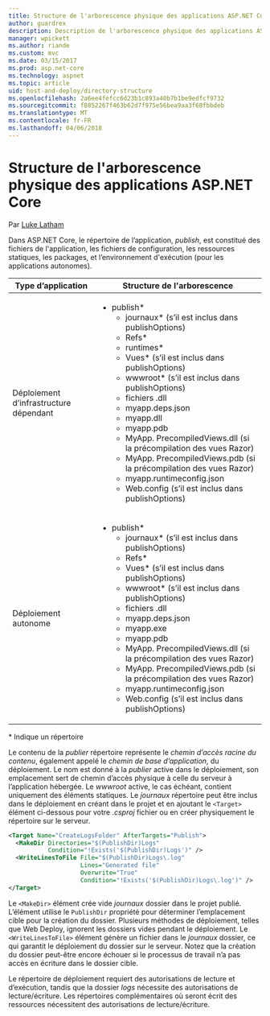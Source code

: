 ```yaml
---
title: Structure de l'arborescence physique des applications ASP.NET Core
author: guardrex
description: Description de l'arborescence physique des applications ASP.NET Core publiées.
manager: wpickett
ms.author: riande
ms.custom: mvc
ms.date: 03/15/2017
ms.prod: asp.net-core
ms.technology: aspnet
ms.topic: article
uid: host-and-deploy/directory-structure
ms.openlocfilehash: 2a6ee4fefcc6d23b1c893a40b7b1be9edfcf9732
ms.sourcegitcommit: f8852267f463b62d7f975e56bea9aa3f68fbbdeb
ms.translationtype: MT
ms.contentlocale: fr-FR
ms.lasthandoff: 04/06/2018
---
```

# <a name="aspnet-core-directory-structure"></a>Structure de l'arborescence physique des applications ASP.NET Core

Par [Luke Latham](https://github.com/guardrex)

Dans ASP.NET Core, le répertoire de l’application, *publish*, est constitué des fichiers de l'application, les fichiers de configuration, les ressources statiques, les packages, et l’environnement d'exécution (pour les applications autonomes).


|            Type d’application            |                                                                                                                                                                                                                                                     Structure de l'arborescence                                                                                                                                                                                                                                                      |
|--------------------------------|------------------------------------------------------------------------------------------------------------------------------------------------------------------------------------------------------------------------------------------------------------------------------------------------------------------------------------------------------------------------------------------------------------------------------------------------------------------------------------------------------------------------------|
| Déploiement d’infrastructure dépendant | <ul><li>publish\*<ul><li>journaux\* (s’il est inclus dans publishOptions)</li><li>Refs\*</li><li>runtimes\*</li><li>Vues\* (s’il est inclus dans publishOptions)</li><li>wwwroot\* (s’il est inclus dans publishOptions)</li><li>fichiers .dll</li><li>myapp.deps.json</li><li>myapp.dll</li><li>myapp.pdb</li><li>MyApp. PrecompiledViews.dll (si la précompilation des vues Razor)</li><li>MyApp. PrecompiledViews.pdb (si la précompilation des vues Razor)</li><li>myapp.runtimeconfig.json</li><li>Web.config (s’il est inclus dans publishOptions)</li></ul></li></ul> |
|   Déploiement autonome    |          <ul><li>publish\*<ul><li>journaux\* (s’il est inclus dans publishOptions)</li><li>Refs\*</li><li>Vues\* (s’il est inclus dans publishOptions)</li><li>wwwroot\* (s’il est inclus dans publishOptions)</li><li>fichiers .dll</li><li>myapp.deps.json</li><li>myapp.exe</li><li>myapp.pdb</li><li>MyApp. PrecompiledViews.dll (si la précompilation des vues Razor)</li><li>MyApp. PrecompiledViews.pdb (si la précompilation des vues Razor)</li><li>myapp.runtimeconfig.json</li><li>Web.config (s’il est inclus dans publishOptions)</li></ul></li></ul>           |

\* Indique un répertoire

Le contenu de la *publier* répertoire représente le *chemin d’accès racine du contenu*, également appelé le *chemin de base d’application*, du déploiement. Le nom est donné à la *publier* active dans le déploiement, son emplacement sert de chemin d’accès physique à celle du serveur à l’application hébergée. Le *wwwroot* active, le cas échéant, contient uniquement des éléments statiques. Le *journaux* répertoire peut être inclus dans le déploiement en créant dans le projet et en ajoutant le `<Target>` élément ci-dessous pour votre *.csproj* fichier ou en créer physiquement le répertoire sur le serveur.

```xml
<Target Name="CreateLogsFolder" AfterTargets="Publish">
  <MakeDir Directories="$(PublishDir)Logs" 
           Condition="!Exists('$(PublishDir)Logs')" />
  <WriteLinesToFile File="$(PublishDir)Logs\.log" 
                    Lines="Generated file" 
                    Overwrite="True" 
                    Condition="!Exists('$(PublishDir)Logs\.log')" />
</Target>
```

Le `<MakeDir>` élément crée vide *journaux* dossier dans le projet publié. L’élément utilise le `PublishDir` propriété pour déterminer l’emplacement cible pour la création du dossier. Plusieurs méthodes de déploiement, telles que Web Deploy, ignorent les dossiers vides pendant le déploiement. Le `<WriteLinesToFile>` élément génère un fichier dans le *journaux* dossier, ce qui garantit le déploiement du dossier sur le serveur. Notez que la création du dossier peut-être encore échouer si le processus de travail n’a pas accès en écriture dans le dossier cible.

Le répertoire de déploiement requiert des autorisations de lecture et d’exécution, tandis que la dossier *logs* nécessite des autorisations de lecture/écriture. Les répertoires complémentaires où seront écrit des ressources nécessitent des autorisations de lecture/écriture.
